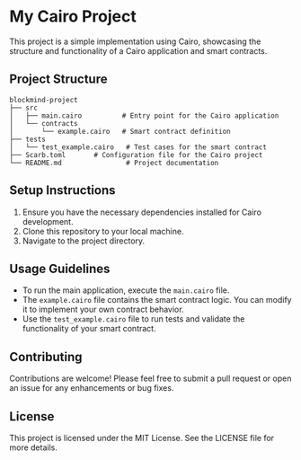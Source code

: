 # My Cairo Project

This project is a simple implementation using Cairo, showcasing the structure and functionality of a Cairo application and smart contracts.

## Project Structure

```
blockmind-project
├── src
│   ├── main.cairo          # Entry point for the Cairo application
│   └── contracts
│       └── example.cairo   # Smart contract definition
├── tests
│   └── test_example.cairo   # Test cases for the smart contract
├── Scarb.toml       # Configuration file for the Cairo project
└── README.md                # Project documentation
```

## Setup Instructions

1. Ensure you have the necessary dependencies installed for Cairo development.
2. Clone this repository to your local machine.
3. Navigate to the project directory.

## Usage Guidelines

- To run the main application, execute the `main.cairo` file.
- The `example.cairo` file contains the smart contract logic. You can modify it to implement your own contract behavior.
- Use the `test_example.cairo` file to run tests and validate the functionality of your smart contract.

## Contributing

Contributions are welcome! Please feel free to submit a pull request or open an issue for any enhancements or bug fixes.

## License

This project is licensed under the MIT License. See the LICENSE file for more details.